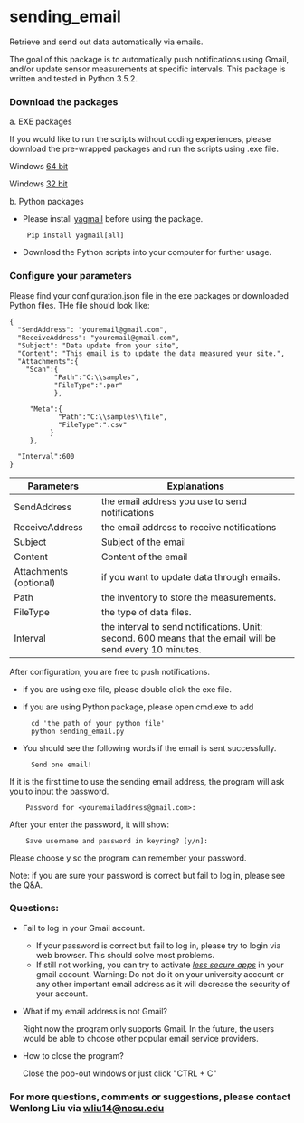# sending_email
Retrieve and send out data automatically via emails.


The goal of this package is to automatically push notifications using Gmail, and/or update sensor measurements at specific intervals.
This package is written and tested in Python 3.5.2.  


### Download the packages


a. EXE packages

   If you would like to run the scripts without coding experiences, please download the pre-wrapped packages and run the scripts using .exe file.
   
   Windows  [64 bit](https://github.com/wliu2016/sending_email/blob/exe-package/sending_email.zip?raw=true)
   
   Windows  [32 bit](https://github.com/wliu2016/sending_email/blob/exe-package/sending_email32.zip?raw=true)
   
   
b. Python packages

 * Please install [yagmail](https://github.com/kootenpv/yagmail) before using the package. 
   
      
        Pip install yagmail[all]
      
    
 * Download the Python scripts into your computer for further usage.
   
   
### Configure your parameters

 Please find your configuration.json file in the exe packages or downloaded Python files.  THe file should look like:

    {
      "SendAddress": "youremail@gmail.com",
      "ReceiveAddress": "youremail@gmail.com",
      "Subject": "Data update from your site",
      "Content": "This email is to update the data measured your site.",
      "Attachments":{
        "Scan":{
               "Path":"C:\\samples",
               "FileType":".par"
               },
    
         "Meta":{
                "Path":"C:\\samples\\file",
                "FileType":".csv"
              }
         },
  
      "Interval":600
    }
   | Parameters | Explanations|
   |------------------------|------------------------------------------------------------|
   |SendAddress|  the email address you use to send notifications|   
   |ReceiveAddress| the email address to receive notifications|  
   |Subject | Subject of the email|
   |Content | Content of the email |
   |Attachments (optional) | if you want to update data through emails. |
   |Path | the inventory to store the measurements.|
   |FileType | the type of data files. | 
   |Interval | the interval to send notifications. Unit: second. 600 means that the email will be send every 10 minutes.|
   
 After configuration, you are free to push notifications.

* if you are using exe file, please double click the exe file.
* if you are using Python package, please open cmd.exe to add

        cd 'the path of your python file'
        python sending_email.py
* You should see the following words if the email is sent successfully. 
 
        Send one email! 

If it is the first time to use the sending email address, the program will ask you to input the password.  

        Password for <youremailaddress@gmail.com>:
   After your enter the password, it will show:
      
        Save username and password in keyring? [y/n]:
   Please choose y so the program can remember your password.
             
Note: if you are sure your password is correct but fail to log in, please see the Q&A.

### Questions:
- Fail to log in your Gmail account.

    * If your password is correct but fail to log in, please try to login via web browser. This should solve most problems.
    * If still not working, you can try to activate [_less secure apps_](https://myaccount.google.com/lesssecureapps?pli=1) in your gmail account. 
Warning: Do not do it on your university account or any other important email address as it will decrease the security of your account. 

- What if my email address is not Gmail?

    Right now the program only supports Gmail.  In the future, the users would be able to choose other popular email service providers.

- How to close the program?

  Close the pop-out windows or just click "CTRL + C"

  
### For more questions, comments or suggestions, please contact Wenlong Liu via wliu14@ncsu.edu

